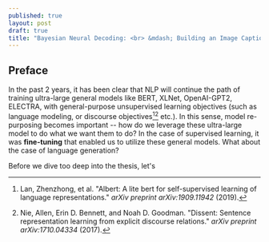 ```yaml
---
published: true
layout: post
draft: true
title: "Bayesian Neural Decoding: <br> &mdash; Building an Image Captioner to Answer Visual Questions"
---
```


## Preface

In the past 2 years, it has been clear that NLP will continue the path of training ultra-large general models like BERT, XLNet, OpenAI-GPT2, ELECTRA, with general-purpose unsupervised learning objectives (such as language modeling, or discourse objectives[^1][^2] etc.). In this sense, model re-purposing becomes important -- how do we leverage these ultra-large model to do what we want them to do? In the case of supervised learning, it was **fine-tuning** that enabled us to utilize these general models. What about the case of language generation?

Before we dive too deep into the thesis, let's 



[^1]:  Lan, Zhenzhong, et al. "Albert: A lite bert for self-supervised learning of language representations." *arXiv preprint arXiv:1909.11942* (2019).
[^2]:  Nie, Allen, Erin D. Bennett, and Noah D. Goodman. "Dissent: Sentence representation learning from explicit discourse relations." *arXiv preprint arXiv:1710.04334* (2017).